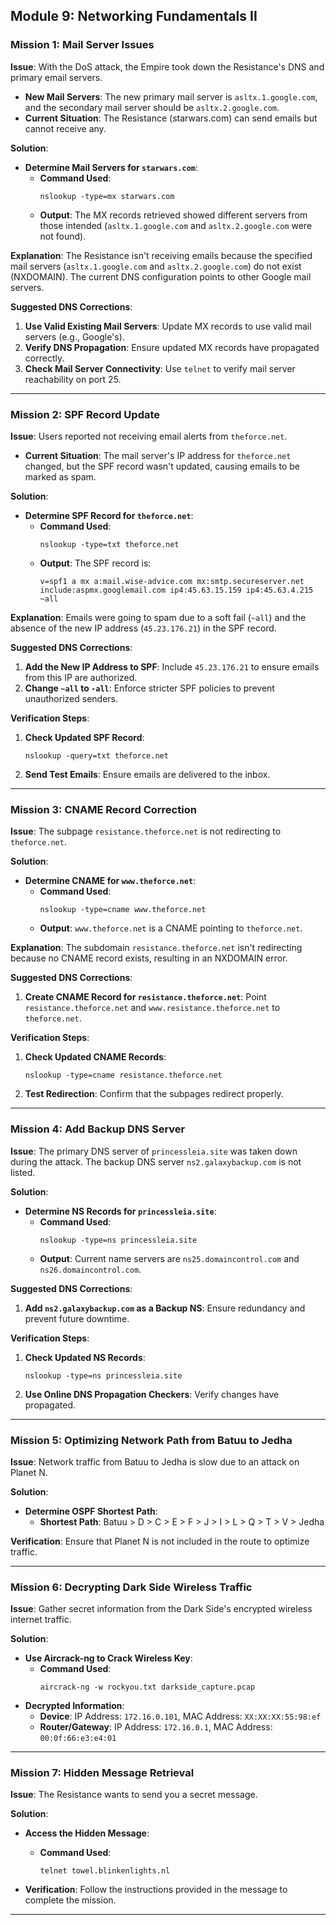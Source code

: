 ## Module 9: Networking Fundamentals II

### Mission 1: Mail Server Issues

**Issue**: With the DoS attack, the Empire took down the Resistance's DNS and primary email servers.

- **New Mail Servers**: The new primary mail server is `asltx.1.google.com`, and the secondary mail server should be `asltx.2.google.com`.
- **Current Situation**: The Resistance (starwars.com) can send emails but cannot receive any.

**Solution**:

- **Determine Mail Servers for `starwars.com`**:
  - **Command Used**:
    ```
    nslookup -type=mx starwars.com
    ```
  - **Output**: The MX records retrieved showed different servers from those intended (`asltx.1.google.com` and `asltx.2.google.com` were not found).

**Explanation**: The Resistance isn't receiving emails because the specified mail servers (`asltx.1.google.com` and `asltx.2.google.com`) do not exist (NXDOMAIN). The current DNS configuration points to other Google mail servers.

**Suggested DNS Corrections**:
1. **Use Valid Existing Mail Servers**: Update MX records to use valid mail servers (e.g., Google's).
2. **Verify DNS Propagation**: Ensure updated MX records have propagated correctly.
3. **Check Mail Server Connectivity**: Use `telnet` to verify mail server reachability on port 25.

---

### Mission 2: SPF Record Update

**Issue**: Users reported not receiving email alerts from `theforce.net`.

- **Current Situation**: The mail server's IP address for `theforce.net` changed, but the SPF record wasn't updated, causing emails to be marked as spam.

**Solution**:

- **Determine SPF Record for `theforce.net`**:
  - **Command Used**:
    ```
    nslookup -type=txt theforce.net
    ```
  - **Output**: The SPF record is:
    ```
    v=spf1 a mx a:mail.wise-advice.com mx:smtp.secureserver.net include:aspmx.googlemail.com ip4:45.63.15.159 ip4:45.63.4.215 ~all
    ```

**Explanation**: Emails were going to spam due to a soft fail (`~all`) and the absence of the new IP address (`45.23.176.21`) in the SPF record.

**Suggested DNS Corrections**:
1. **Add the New IP Address to SPF**: Include `45.23.176.21` to ensure emails from this IP are authorized.
2. **Change `~all` to `-all`**: Enforce stricter SPF policies to prevent unauthorized senders.

**Verification Steps**:
1. **Check Updated SPF Record**:
    ```
    nslookup -query=txt theforce.net
    ```
2. **Send Test Emails**: Ensure emails are delivered to the inbox.

---

### Mission 3: CNAME Record Correction

**Issue**: The subpage `resistance.theforce.net` is not redirecting to `theforce.net`.

**Solution**:

- **Determine CNAME for `www.theforce.net`**:
  - **Command Used**:
    ```
    nslookup -type=cname www.theforce.net
    ```
  - **Output**: `www.theforce.net` is a CNAME pointing to `theforce.net`.

**Explanation**: The subdomain `resistance.theforce.net` isn't redirecting because no CNAME record exists, resulting in an NXDOMAIN error.

**Suggested DNS Corrections**:
1. **Create CNAME Record for `resistance.theforce.net`**: Point `resistance.theforce.net` and `www.resistance.theforce.net` to `theforce.net`.

**Verification Steps**:
1. **Check Updated CNAME Records**:
    ```
    nslookup -type=cname resistance.theforce.net
    ```
2. **Test Redirection**: Confirm that the subpages redirect properly.

---

### Mission 4: Add Backup DNS Server

**Issue**: The primary DNS server of `princessleia.site` was taken down during the attack. The backup DNS server `ns2.galaxybackup.com` is not listed.

**Solution**:

- **Determine NS Records for `princessleia.site`**:
  - **Command Used**:
    ```
    nslookup -type=ns princessleia.site
    ```
  - **Output**: Current name servers are `ns25.domaincontrol.com` and `ns26.domaincontrol.com`.

**Suggested DNS Corrections**:
1. **Add `ns2.galaxybackup.com` as a Backup NS**: Ensure redundancy and prevent future downtime.

**Verification Steps**:
1. **Check Updated NS Records**:
    ```
    nslookup -type=ns princessleia.site
    ```
2. **Use Online DNS Propagation Checkers**: Verify changes have propagated.

---

### Mission 5: Optimizing Network Path from Batuu to Jedha

**Issue**: Network traffic from Batuu to Jedha is slow due to an attack on Planet N.

**Solution**:

- **Determine OSPF Shortest Path**:
  - **Shortest Path**: Batuu > D > C > E > F > J > I > L > Q > T > V > Jedha

**Verification**: Ensure that Planet N is not included in the route to optimize traffic.

---

### Mission 6: Decrypting Dark Side Wireless Traffic

**Issue**: Gather secret information from the Dark Side's encrypted wireless internet traffic.

**Solution**:

- **Use Aircrack-ng to Crack Wireless Key**:
  - **Command Used**:
    ```
    aircrack-ng -w rockyou.txt darkside_capture.pcap
    ```
- **Decrypted Information**:
  - **Device**: IP Address: `172.16.0.101`, MAC Address: `XX:XX:XX:55:98:ef`
  - **Router/Gateway**: IP Address: `172.16.0.1`, MAC Address: `00:0f:66:e3:e4:01`

---

### Mission 7: Hidden Message Retrieval

**Issue**: The Resistance wants to send you a secret message.

**Solution**:

- **Access the Hidden Message**:
  - **Command Used**:
    ```
    telnet towel.blinkenlights.nl
    ```

- **Verification**: Follow the instructions provided in the message to complete the mission.

---

